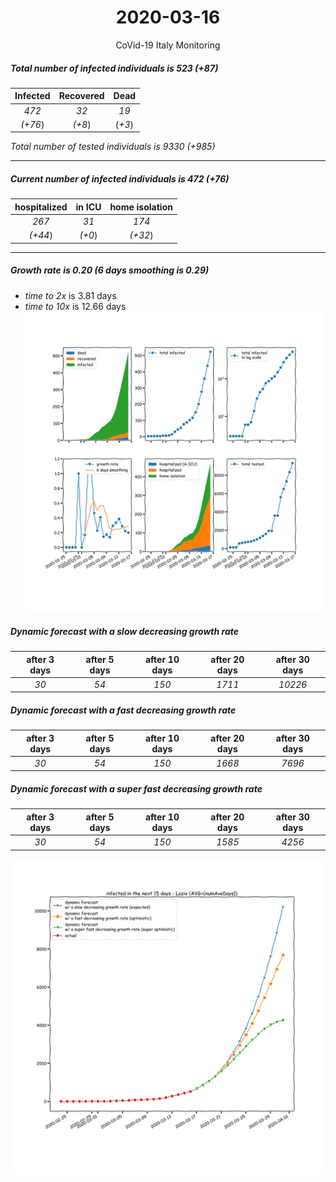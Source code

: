<div align='center'>

# 2020-03-16
CoVid-19 Italy Monitoring
</div>

##### Total number of infected individuals is 523 (+87)
Infected | Recovered | Dead
:---: | :---: | :---:
*472* | *32* | *19*
*(+76*) | *(+8*) | (*+3*)

*Total number of tested individuals is 9330 (+985)*
***
##### Current number of infected individuals is 472 (+76)
hospitalized | in ICU | home isolation
:---: | :---: | :---:
*267* |*31* |*174*
*(+44*) |*(+0*) |*(+32*)
***
##### Growth rate is 0.20 (6 days smoothing is 0.29)
- *time to 2x* is 3.81 days
- *time to 10x* is 12.66 days
![stats][stats]

##### Dynamic forecast with a slow decreasing growth rate
after 3 days | after 5 days | after 10 days | after 20 days | after 30 days
:---: | :---: | :---: | :---: | :---:
*30* |*54* |*150* |*1711* |*10226*
##### Dynamic forecast with a fast decreasing growth rate
after 3 days | after 5 days | after 10 days | after 20 days | after 30 days
:---: | :---: | :---: | :---: | :---:
*30* |*54* |*150* |*1668* |*7696*
##### Dynamic forecast with a super fast decreasing growth rate
after 3 days | after 5 days | after 10 days | after 20 days | after 30 days
:---: | :---: | :---: | :---: | :---:
*30* |*54* |*150* |*1585* |*4256*


![dynamic_forecast][dynamic_forecast]

[stats]: stats_Lazio.png
[dynamic_forecast]: dynamic_forecast_Lazio.png
